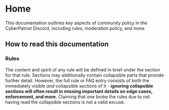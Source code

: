 # Home

This documentation outlines key aspects of community policy in the CyberPatriot Discord, including rules, moderation policy, and more.

## How to read this documentation

### Rules

The content and spirit of any rule will be defined in brief under the section for that rule. Sections may additionally contain collapsible parts that provide further detail. However, the full rule or FAQ entry consists of both the immediately visible _and_ collapsible sections of it - **ignoring collapsible sections will often result in missing important details on edge cases, enforcement, and more**. Claiming that one broke the rules due to not having read the collapsible sections is not a valid excuse.
